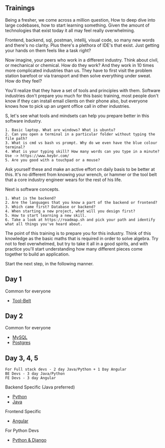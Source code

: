 ## Trainings

Being a fresher, we come across a million question, How to deep dive into large codebases, how to start learning something. Given the amount of technologies that exist today it all may feel really overwhelming.

Frontend, backend, sql, postman, intellij, visual code, so many new words and there's no clarity. Plus there's a plethora of IDE's that exist. Just getting your hands on them feels like a task right?

Now imagine, your peers who work in a different industry. Think about civil, or mechanical or chemical. How do they work? And they work in 10 times more complicated industries than us. They have to first visit the problem station barefoot or via transport and then solve everything under sweat. How do they feel?

You'll realize that they have a set of tools and principles with them. Software industries don't prepare you much for this basic training, most people don't know if they can install email clients on their phone also, but everyone knows how to pick up an urgent office call in other industries.

S, let's see what tools and mindsets can help you prepare better in this software industry.

```
1. Basic laptop. What are windows? What is ubuntu?
2. Can you open a terminal in a particular folder without typing the file path?
3. What is cmd vs bash vs prompt. Why do we even have the blue colour terminal?
4. What is your typing skill? How many words can you type in a minute? Use -> https://www.keybr.com/
5. Are you good with a touchpad or a mouse?
```

Ask yourself these and make an active effort on daily basis to be better at this. It's no different from knowing your wrench, or hammer or the tool belt that a core industry engineer wears for the rest of his life.

Next is software concepts.
```
1. What is the backend?
2. Are the languages that you know a part of the backend or frontend?
3. Which came first? Database or backend?
4. When starting a new project, what will you design first?
5. How to start learning a new skill.
6. Take a look at https://roadmap.sh and pick your path and identify what all things you've heard about.
```

The point of this training is to prepare you for this industry. Think of this knowledge as the basic maths that is required in order to solve algebra. Try not to feel overwhelmed, but try to take it all in a good spirits, and with practice you'll start understanding how many different pieces come together to build an application.

Start the next step, in the following manner.

## Day 1 
Common for everyone
- [Tool-Belt](./tool-belt.md)

## Day 2
Common for everyone
- [MySQL](./languages/mysql.md)
- [Postgres](./languages/postgres.md)

## Day 3, 4, 5
```
For Full stack devs - 2 day Java/Python + 1 Day Angular
BE Devs - 3 day Java/Python
FE Devs - 3 day Angular
```

Backend Specific (Java preferred)
- [Python](./languages/python.md)
- [Java](./languages/java.md)

Frontend Specific
- [Angular](./languages/angular.md)

For Python Devs
- [Python & Django](./languages/PythonDjangoIn7Days.md)
